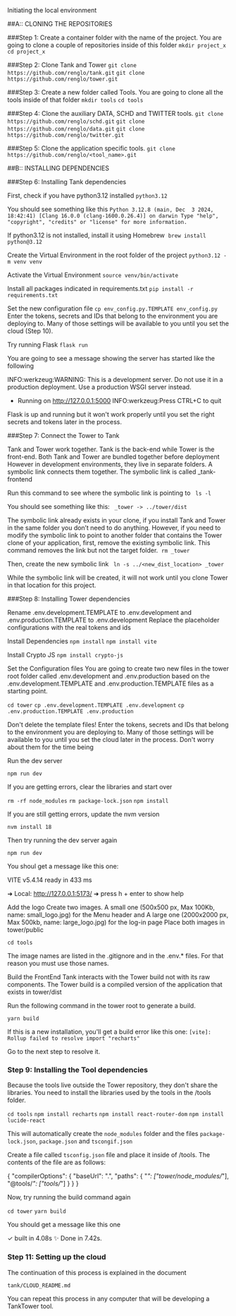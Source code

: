 Initiating the local environment


##A:: CLONING THE REPOSITORIES

###Step 1: Create a container folder with the name of the project. You are going to clone a couple of repositories inside of this folder
`mkdir project_x`
`cd project_x`

###Step 2: Clone Tank and Tower 
`git clone https://github.com/renglo/tank.git`
`git clone https://github.com/renglo/tower.git`

###Step 3: Create a new folder called Tools. You are going to clone all the tools inside of that folder
`mkdir tools`
`cd tools`

###Step 4: Clone the auxiliary DATA, SCHD and TWITTER tools. 
`git clone https://github.com/renglo/schd.git`
`git clone https://github.com/renglo/data.git`
`git clone https://github.com/renglo/twitter.git`

###Step 5: Clone the application specific tools.
`git clone https://github.com/renglo/<tool_name>.git`



##B:: INSTALLING DEPENDENCIES

###Step 6: Installing Tank dependencies

First, check if you have python3.12 installed
`python3.12`

You should see something like this
`Python 3.12.8 (main, Dec  3 2024, 18:42:41) [Clang 16.0.0 (clang-1600.0.26.4)] on darwin
Type "help", "copyright", "credits" or "license" for more information.`

If python3.12 is not installed, install it using Homebrew 
`brew install python@3.12`

Create the Virtual Environment in the root folder of the project
`python3.12 -m venv venv`

Activate the Virtual Environment
`source venv/bin/activate`

Install all packages indicated in requirements.txt
`pip install -r requirements.txt`

Set the new configuration file
`cp env_config.py.TEMPLATE env_config.py`
Enter the tokens, secrets and IDs that belong to the environment you are deploying to. 
Many of those settings will be available to you until you set the cloud (Step 10). 


Try running Flask
`flask run`

You are going to see a message showing the server has started like the following

INFO:werkzeug:WARNING: This is a development server. Do not use it in a production deployment. Use a production WSGI server instead.
 * Running on http://127.0.0.1:5000
INFO:werkzeug:Press CTRL+C to quit


Flask is up and running but it won't work properly until you set the right secrets and tokens later in the process. 



###Step 7: Connect the Tower to Tank

Tank and Tower work together. Tank is the back-end while Tower is the front-end.
Both Tank and Tower are bundled together before deployment
However in development environments, they live in separate folders.
A symbolic link connects them together. The symbolic link is called _tank-frontend

Run this command to see where the symbolic link is pointing to
` ls -l`

You should see something like this:
` _tower -> ../tower/dist`

The symbolic link already exists in your clone, if you install Tank and Tower in the same folder you don’t need to do anything. However, if you need to modify the symbolic link to point to another folder that contains the Tower clone of your application, 
first, remove the existing symbolic link. This command removes the link but not the target folder. 
`rm _tower`

Then, create the new symbolic link
` ln -s ../<new_dist_location> _tower`

While the symbolic link will be created, it will not work until you clone Tower in that location for this project.


###Step 8: Installing Tower dependencies


Rename .env.development.TEMPLATE to .env.development and .env.production.TEMPLATE to .env.development
Replace the placeholder configurations with the real tokens and ids

Install Dependencies
`npm install`
`npm install vite`

Install Crypto JS
`npm install crypto-js`

Set the Configuration files
You are going to create two new files in the tower root folder called .env.development and .env.production based on the .env.development.TEMPLATE and .env.production.TEMPLATE files as a starting point. 

`cd tower`
`cp .env.development.TEMPLATE .env.development`
`cp .env.production.TEMPLATE .env.production`


Don't delete the template files!
Enter the tokens, secrets and IDs that belong to the environment you are deploying to. 
Many of those settings will be available to you until you set the cloud later in the process. Don't worry about them for the time being

Run the dev server

`npm run dev`


If you are getting errors, clear the libraries and start over

`rm -rf node_modules`
`rm package-lock.json`
`npm install`

If you are still getting errors, update the nvm version

`nvm install 18`

Then try running the dev server again

`npm run dev`

You shoul get a message like this one:


  VITE v5.4.14  ready in 433 ms

  ➜  Local:   http://127.0.0.1:5173/
  ➜  press h + enter to show help



Add the logo
Create two images. 
A small one (500x500 px, Max 100Kb, name: small_logo.jpg) for the Menu header and 
A large one (2000x2000 px, Max 500kb, name: large_logo.jpg) for the log-in page
Place both images in tower/public 

`cd tools`


The image names are listed in the .gitignore and in the .env.* files. For that reason you must use those names. 


Build the FrontEnd
Tank interacts with the Tower build not with its raw components. 
The Tower build is a compiled version of the application that exists in  tower/dist 

Run the following command in the tower root to generate a build.

`yarn build`

If this is a new installation, you'll get a build error like this one: 
`[vite]: Rollup failed to resolve import "recharts"`

Go to the next step to resolve it.


### Step 9: Installing the Tool dependencies

Because the tools live outside the Tower repository, they don't share the libraries. 
You need to install the libraries used by the tools in the /tools folder. 

`cd tools`
`npm install recharts`
`npm install react-router-dom`
`npm install lucide-react`

This will automatically create the `node_modules` folder and the files `package-lock.json`, `package.json` and `tscongif.json`

Create a file called `tsconfig.json` file and place it inside of /tools. The contents of the file are as follows:



{
    "compilerOptions": {
        "baseUrl": ".",
        "paths": {
        "*": ["tower/node_modules/*"],
        "@tools/*": ["tools/*"]
        }
    }
}

Now, try running the build command again

`cd tower`
`yarn build`

You should get a message like this one


✓ built in 4.08s
✨  Done in 7.42s.


### Step 11: Setting up the cloud

The continuation of this process is explained in the document 

`tank/CLOUD_README.md`

You can repeat this process in any computer that will be developing a TankTower tool.


















